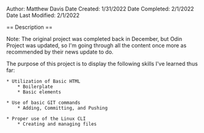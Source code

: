 Author: Matthew Davis
Date Created: 1/31/2022
Date Completed: 2/1/2022
Date Last Modified: 2/1/2022

== Description ==

Note: The original project was completed back in December, but 
        Odin Project was updated, so I'm going through all the
        content once more as recommended by their news update to do.

The purpose of this project is to display the following skills
I've learned thus far:

    * Utilization of Basic HTML
        * Boilerplate
        * Basic elements 

    * Use of basic GIT commands
        * Adding, Committing, and Pushing

    * Proper use of the Linux CLI
        * Creating and managing files
